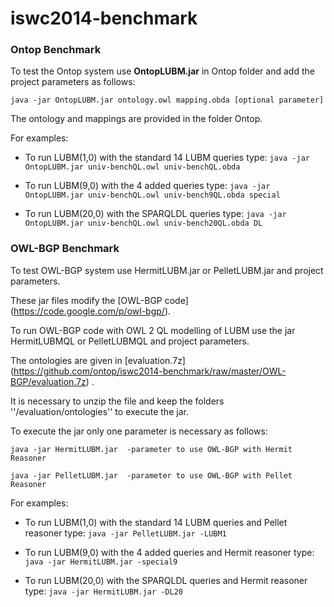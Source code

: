 iswc2014-benchmark
==================
### Ontop Benchmark ###
To test the Ontop system use **OntopLUBM.jar** in Ontop folder and add the project parameters as follows:

 `java -jar OntopLUBM.jar ontology.owl mapping.obda [optional parameter]`
 
 The ontology and mappings are provided in the folder Ontop.

For examples:
* To run LUBM(1,0) with the standard 14 LUBM queries type:
 `java -jar OntopLUBM.jar univ-benchQL.owl univ-benchQL.obda`

* To run LUBM(9,0) with the 4 added queries type:
 `java -jar OntopLUBM.jar univ-benchQL.owl univ-bench9QL.obda special`

* To run LUBM(20,0) with the SPARQLDL queries type:
 `java -jar OntopLUBM.jar univ-benchQL.owl univ-bench20QL.obda DL`

### OWL-BGP Benchmark ###
To test OWL-BGP system use HermitLUBM.jar or PelletLUBM.jar and project parameters.

These jar files modify the  [OWL-BGP code] (https://code.google.com/p/owl-bgp/).

To run OWL-BGP code with OWL 2 QL modelling of LUBM use the jar HermitLUBMQL or PelletLUBMQL and project parameters.

The ontologies are given in [evaluation.7z] (https://github.com/ontop/iswc2014-benchmark/raw/master/OWL-BGP/evaluation.7z) . 

It is necessary to unzip the file and keep the folders ''/evaluation/ontologies'' to execute the jar.

To execute the jar only one parameter is necessary as follows:

 `java -jar HermitLUBM.jar  -parameter to use OWL-BGP with Hermit Reasoner`
 
 `java -jar PelletLUBM.jar  -parameter to use OWL-BGP with Pellet Reasoner`

For examples:
* To run LUBM(1,0) with the standard 14 LUBM queries and Pellet reasoner type: 
 `java -jar PelletLUBM.jar -LUBM1`

* To run LUBM(9,0) with the 4 added queries and Hermit reasoner type:
 `java -jar HermitLUBM.jar -special9`

* To run LUBM(20,0) with the SPARQLDL queries and Hermit reasoner type:
 `java -jar HermitLUBM.jar -DL20`
